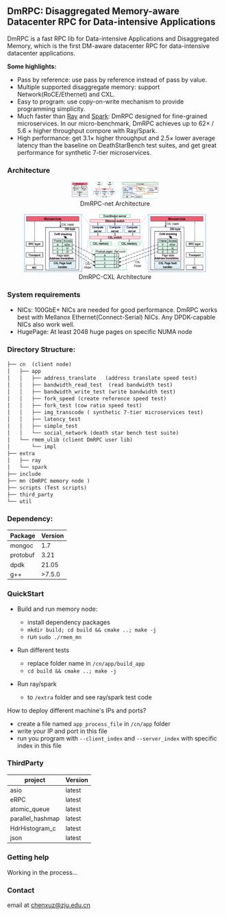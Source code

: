 ## DmRPC: Disaggregated Memory-aware Datacenter RPC for Data-intensive Applications



DmRPC is a fast RPC lib for Data-intensive Applications and Disaggregated Memory, which is the first DM-aware datacenter RPC for data-intensive datacenter applications.



**Some highlights:**

- Pass by reference: use pass by reference instead of pass by value.
- Multiple supported disaggregate memory: support Network(RoCE/Ethernet) and CXL.
- Easy to program: use copy-on-write mechanism to provide programming simplicity.
- Much faster than [Ray](https://www.ray.io/) and [Spark](https://spark.apache.org/):  DmRPC designed for fine-grained microservices. In our micro-benchmark, DmRPC achieves up to 62$\times$ / 5.6 $\times$ higher throughput compore with Ray/Spark.
- High performance: get  3.1$\times$ higher throughput and 2.5$\times$ lower average latency than the baseline on DeathStarBench test suites, and get great performance for synthetic 7-tier microservices.

### Architecture
<figure align=center>
<img src="./figure/arch_net.png" alt="DmRPC-net Architecture" style="zoom:20%;" />

  <figcaption>DmRPC-net Architecture</figcaption>
</figure>
<figure align=center>
<img src="./figure/arch_cxl.png" alt="DmRPC-net Architecture" style="zoom:46%;" />

  <figcaption>DmRPC-CXL Architecture</figcaption>
</figure>


### System requirements

- NICs: 100GbE+ NICs are needed for good performance. DmRPC works best with Mellanox Ethernet(Connect-Serial) NICs. Any DPDK-capable NICs also work well.
- HugePage: At least 2048 huge pages on specific NUMA node



### Directory Structure:
~~~
├── cn  (client node)
│   ├── app
│   │   ├── address_translate   (address translate speed test)
│   │   ├── bandwidth_read_test  (read bandwidth test)
│   │   ├── bandwidth_write_test (write bandwidth test)
│   │   ├── fork_speed (create reference speed test)
│   │   ├── fork_test (cow ratio speed test)
│   │   ├── img_transcode ( synthetic 7-tier microservices test)
│   │   ├── latency_test 
│   │   ├── simple_test
│   │   └── social_network (death star bench test suite)
│   └── rmem_ulib (client DmRPC user lib)
│       └── impl
├── extra
│   ├── ray
│   └── spark
├── include
├── mn (DmRPC memory node )
├── scripts (Test scripts)
├── third_party
└── util
~~~


### Dependency:

| Package  | Version |
| -------- | ------- |
| mongoc   | 1.7     |
| protobuf | 3.21    |
| dpdk     | 21.05   |
| g++      | >7.5.0  |



### QuickStart

- Build and run memory node:
  - install dependency packages
  - `mkdir build; cd build && cmake ..; make -j`
  - run `sudo ./rmem_mn`

- Run different tests
  - replace folder name in `/cn/app/build_app`
  - `cd build && cmake ..; make -j`

- Run ray/spark
  - to `/extra` folder and see ray/spark test code

  

How to deploy different machine's IPs and ports?

- create a file named `app_process_file` in `/cn/app` folder
- write your IP and port in this file
- run you program with  `--client_index` and `--server_index` with specific index in this file

 

### ThirdParty

| project          | Version |
| ---------------- | ------- |
| asio             | latest  |
| eRPC             | latest  |
| atomic_queue     | latest  |
| parallel_hashmap | latest  |
| HdrHistogram_c   | latest  |
| json             | latest  |



### Getting help

Working in the process...



### Contact

email at chenxuz@zju.edu.cn



